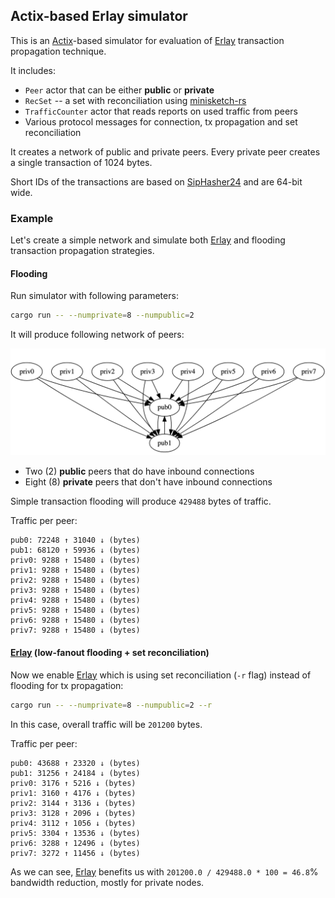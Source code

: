 ## Actix-based Erlay simulator

This is an [Actix]-based simulator for evaluation of [Erlay] transaction propagation technique.

It includes:

* `Peer` actor that can be either **public** or **private**
* `RecSet` -- a set with reconciliation using [minisketch-rs]
* `TrafficCounter` actor that reads reports on used traffic from peers
* Various protocol messages for connection, tx propagation and set reconciliation

It creates a network of public and private peers. Every private peer creates a single transaction of 1024 bytes.

Short IDs of the transactions are based on [SipHasher24] and are 64-bit wide.

### Example

Let's create a simple network and simulate both [Erlay] and flooding transaction propagation strategies.

#### Flooding

Run simulator with following parameters:

```bash
cargo run -- --numprivate=8 --numpublic=2
```

It will produce following network of peers:

![](assets/peers.png)

* Two (2) **public** peers that do have inbound connections
* Eight (8) **private** peers that don't have inbound connections

Simple transaction flooding will produce `429488` bytes of traffic.

Traffic per peer:
```
pub0: 72248 ↑ 31040 ↓ (bytes)
pub1: 68120 ↑ 59936 ↓ (bytes)
priv0: 9288 ↑ 15480 ↓ (bytes)
priv1: 9288 ↑ 15480 ↓ (bytes)
priv2: 9288 ↑ 15480 ↓ (bytes)
priv3: 9288 ↑ 15480 ↓ (bytes)
priv4: 9288 ↑ 15480 ↓ (bytes)
priv5: 9288 ↑ 15480 ↓ (bytes)
priv6: 9288 ↑ 15480 ↓ (bytes)
priv7: 9288 ↑ 15480 ↓ (bytes)
```

#### [Erlay] (low-fanout flooding + set reconciliation)

Now we enable [Erlay] which is using set reconciliation (`-r` flag) instead of flooding for tx propagation:

```bash
cargo run -- --numprivate=8 --numpublic=2 --r
```

In this case, overall traffic will be `201200` bytes.

Traffic per peer:
```
pub0: 43688 ↑ 23320 ↓ (bytes)
pub1: 31256 ↑ 24184 ↓ (bytes)
priv0: 3176 ↑ 5216 ↓ (bytes)
priv1: 3160 ↑ 4176 ↓ (bytes)
priv2: 3144 ↑ 3136 ↓ (bytes)
priv3: 3128 ↑ 2096 ↓ (bytes)
priv4: 3112 ↑ 1056 ↓ (bytes)
priv5: 3304 ↑ 13536 ↓ (bytes)
priv6: 3288 ↑ 12496 ↓ (bytes)
priv7: 3272 ↑ 11456 ↓ (bytes)
```

As we can see, [Erlay] benefits us with `201200.0 / 429488.0 * 100 = 46.8`% bandwidth reduction, mostly for private nodes.

[SipHasher24]: https://docs.rs/siphasher/0.3.0/siphasher/sip/struct.SipHasher24.html
[Actix]: https://github.com/actix/actix
[Erlay]: https://arxiv.org/pdf/1905.10518.pdf
[minisketch-rs]: https://github.com/eupn/minisketch-rs
